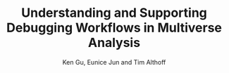 ---
author: Ken Gu, Eunice Jun and Tim Althoff
description: null
highlight: 0
journal: CHI
pdf: Gu2022UnderstandingAS.pdf
thumbnail: Gu2022UnderstandingAS.png
title: Understanding and Supporting Debugging Workflows in Multiverse Analysis
year: '2023'
---